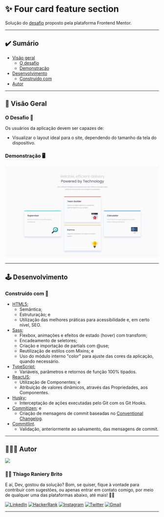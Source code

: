 # ✨ Four card feature section

Solução do [desafio](https://www.frontendmentor.io/challenges/four-card-feature-section-weK1eFYK) proposto pela plataforma Frontend Mentor.

---

## ✔️ Sumário

- [Visão geral](#-visão-geral)
  - [O desafio](#o-desafio-)
  - [Demonstração](#demonstração-%EF%B8%8F)
- [Desenvolvimento](#%EF%B8%8F-desenvolvimento)
  - [Construído com](#construído-com-)
- [Autor](#-autor)

---

## 🔎 Visão Geral

### O Desafio 🎯

Os usuários da aplicação devem ser capazes de:

- Visualizar o layout ideal para o site, dependendo do tamanho da tela do dispositivo.

### Demonstração 🖥️

![](./.github/demo.png)

---

## 🕹️ Desenvolvimento

### Construído com 🔮

- [HTML5](https://devdocs.io/html/);
  - Semântica;
  - Estruturação; e
  - Utilização das melhores práticas para acessibilidade e, em certo nível, SEO.
- [Sass](https://sass-lang.com/);
  - Flexbox, animações e efeitos de estado (hover) com transform;
  - Encadeamento de seletores;
  - Criação e importação de partials com @use;
  - Reutilização de estilos com Mixins; e
  - Uso do módulo interno "color" para ajuste das cores da aplicação, quando necessário.
- [TypeScript](https://www.typescriptlang.org/);
  - Variáveis, parâmetros e retornos de função 100% tipados.
- [ReactJS](https://reactjs.org/);
  - Utilização de Componentes; e
  - Atribuição de valores dinâmicos, através das Propriedades, aos Componentes.
- [Husky](https://typicode.github.io/husky/#/);
  - Interceptação de ações executadas pelo Git com os Git Hooks.
- [Commitizen](https://github.com/commitizen/cz-cli); e
  - Criação de mensagens de commit baseadas no [Conventional Changelog](https://github.com/conventional-changelog/conventional-changelog).
- [Commitlint](https://commitlint.js.org/#/).
  - Validação, anteriormente ao salvamento, das mensagens de commit.

---

## 👨🏽‍🎓 Autor

<div>
  <img src="https://github.com/trybrito.png" width="150px" />

  <div>
    <h3>
      🤝🏽 Thiago Raniery Brito
    </h3>
    <p>
      E aí, Dev, gostou da solução? Bom, se quiser, fique à vontade para contribuir com sugestões, ou apenas entrar em contato comigo, por meio de qualquer uma das plataformas abaixo, até mais! 👋🏽
    </p>
  </div>
  
  <div>
    <a href="https://www.linkedin.com/in/trybrito/" rel="nofollow">
      <img src="https://img.shields.io/badge/LinkedIn-0077B5?style=for-the-badge&logo=linkedin&logoColor=white" alt="LinkedIn" /></a>
    <a href="https://www.hackerrank.com/thiagobritotrs" rel="nofollow">
      <img src="https://img.shields.io/badge/-Hackerrank-2EC866?style=for-the-badge&logo=HackerRank&logoColor=white" alt="HackerRank" /></a>
    <a href="https://www.instagram.com/trybrito/" rel="nofollow">
      <img src="https://img.shields.io/badge/Instagram-E4405F?style=for-the-badge&logo=instagram&logoColor=white" alt="Instagram" /></a>
    <a href="https://twitter.com/trybrito" rel="nofollow">
      <img src="https://img.shields.io/badge/Twitter-1DA1F2?style=for-the-badge&logo=twitter&logoColor=white" alt="Twitter" /></a>
    <a href="mailto:thiagobritotrs@gmail.com" rel="nofollow">
      <img src="https://img.shields.io/badge/Gmail-D14836?style=for-the-badge&logo=gmail&logoColor=white" alt="Gmail" /></a>
  </div>
</div>

---
